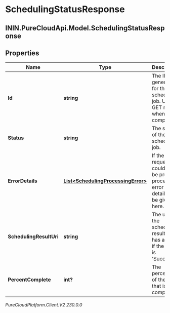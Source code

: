 # SchedulingStatusResponse

## ININ.PureCloudApi.Model.SchedulingStatusResponse

## Properties

|Name | Type | Description | Notes|
|------------ | ------------- | ------------- | -------------|
| **Id** | **string** | The ID generated for the scheduling job.  Use to GET result when job is completed. | [optional] |
| **Status** | **string** | The status of the scheduling job. | [optional] |
| **ErrorDetails** | [**List&lt;SchedulingProcessingError&gt;**](SchedulingProcessingError) | If the request could not be properly processed, error details will be given here. | [optional] |
| **SchedulingResultUri** | **string** | The uri of the scheduling result. It has a value if the status is &#39;Success&#39;. | [optional] |
| **PercentComplete** | **int?** | The percentage of the job that is complete. | [optional] |



_PureCloudPlatform.Client.V2 230.0.0_
